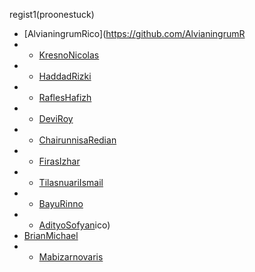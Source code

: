 regist1(proonestuck)
- [AlvianingrumRico](https://github.com/AlvianingrumR
- - [KresnoNicolas](https://github.com/KresnoNicolas)
- - [HaddadRizki](https://github.com/HaddadRizki)
- - [RaflesHafizh](https://github.com/RaflesHafizh)
- - [DeviRoy](https://github.com/DeviRoy)
- - [ChairunnisaRedian](https://github.com/ChairunnisaRedian)
- - [FirasIzhar](https://github.com/FirasIzhar)
- - [TilasnuariIsmail](https://github.com/TilasnuariIsmail)
- - [BayuRinno](https://github.com/BayuRinno)
- - [AdityoSofyan](https://github.com/AdityoSofyan)ico)
- [BrianMichael](https://github.com/BrianMichael)
- - [Mabizarnovaris](https://github.com/Mabizarnovaris)

